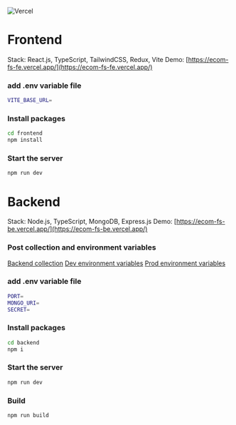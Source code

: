 ![Vercel](https://vercelbadge.vercel.app/api/mritunjaysaha/ecom-fs)

# Frontend

Stack: React.js, TypeScript, TailwindCSS, Redux, Vite
Demo: [https://ecom-fs-fe.vercel.app/](https://ecom-fs-fe.vercel.app/)

### add .env variable file

```bash
VITE_BASE_URL=
```

### Install packages

```bash
cd frontend
npm install
```

### Start the server

```bash
npm run dev
```

# Backend

Stack: Node.js, TypeScript, MongoDB, Express.js
Demo: [https://ecom-fs-be.vercel.app/](https://ecom-fs-be.vercel.app/)

### Post collection and environment variables

[Backend collection](./ecom-fs.postman_collection.json)
[Dev environment variables](./econ-fs-dev.postman_environment.json)
[Prod environment variables](./ecom-fs-prod.postman_environment.json)

### add .env variable file

```bash
PORT=
MONGO_URI=
SECRET=
```

### Install packages

```bash
cd backend
npm i
```

### Start the server

```bash
npm run dev
```

### Build

```bash
npm run build
```
